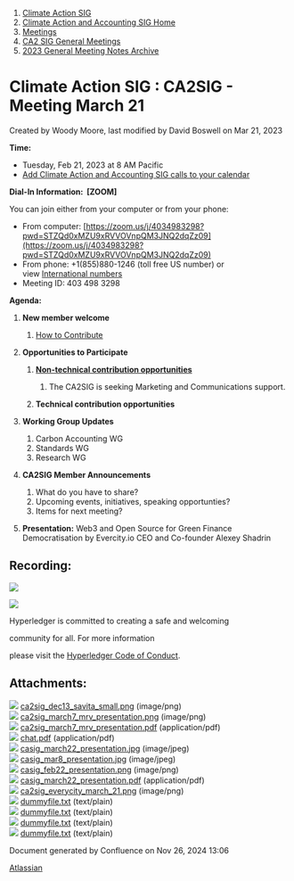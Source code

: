 1. [Climate Action SIG](index.html)
2. [Climate Action and Accounting SIG Home](Climate-Action-and-Accounting-SIG-Home_19005445.html)
3. [Meetings](Meetings_19005583.html)
4. [CA2 SIG General Meetings](CA2-SIG-General-Meetings_19006785.html)
5. [2023 General Meeting Notes Archive](2023-General-Meeting-Notes-Archive_19009928.html)

# Climate Action SIG : CA2SIG - Meeting March 21

Created by Woody Moore, last modified by David Boswell on Mar 21, 2023

**Time:**

- Tuesday, Feb 21, 2023 at 8 AM Pacific
- [Add Climate Action and Accounting SIG calls to your calendar](https://lists.hyperledger.org/g/climate-sig/ics/invite.ics?repeatid=24572)

**Dial-In Information:  \[ZOOM]**

You can join either from your computer or from your phone:

- From computer: [https://zoom.us/j/4034983298?pwd=STZQd0xMZU9xRVVOVnpQM3JNQ2dqZz09](https://zoom.us/j/4034983298?pwd=STZQd0xMZU9xRVVOVnpQM3JNQ2dqZz09)
- From phone: +1(855)880-1246 (toll free US number) or view [International numbers](https://zoom.us/u/bAaJoyznp)
- Meeting ID: 403 498 3298

**Agenda:**

1. **New member welcome**
   
   1. [How to Contribute](How-to-Contribute_19006806.html)
2. **Opportunities to Participate**
   
   1. **[Non-technical contribution opportunities](https://lf-hyperledger.atlassian.net/wiki/display/CASIG/Non-technical+Contribution+Opportunities)**
      
      1. The CA2SIG is seeking Marketing and Communications support.
   2. **Technical contribution opportunities**
3. **Working Group Updates**
   
   1. Carbon Accounting WG
   2. Standards WG
   3. Research WG
4. **CA2SIG Member Announcements**
   
   1. What do you have to share?
   2. Upcoming events, initiatives, speaking opportunties?
   3. Items for next meeting?
5. **Presentation:** Web3 and Open Source for Green Finance Democratisation by Evercity.io CEO and Co-founder Alexey Shadrin

## **Recording:**

![](https://wiki.hyperledger.org/download/attachments/29034696/Antitrustnotice.png?version=1&modificationDate=1581695654000&api=v2)

![](https://wiki.hyperledger.org/download/attachments/2392771/welcome.png?version=2&modificationDate=1572450107000&api=v2)

Hyperledger is committed to creating a safe and welcoming

community for all. For more information

please visit the [Hyperledger Code of Conduct](https://lf-hyperledger.atlassian.net/wiki/spaces/HYP/pages/19595281/Hyperledger+Code+of+Conduct).

## Attachments:

![](images/icons/bullet_blue.gif) [ca2sig\_dec13\_savita\_small.png](attachments/19010037/19010046.png) (image/png)  
![](images/icons/bullet_blue.gif) [ca2sig\_march7\_mrv\_presentation.png](attachments/19010037/19010038.png) (image/png)  
![](images/icons/bullet_blue.gif) [ca2sig\_march7\_mrv\_presentation.pdf](attachments/19010037/19010039.pdf) (application/pdf)  
![](images/icons/bullet_blue.gif) [chat.pdf](attachments/19010037/19010041.pdf) (application/pdf)  
![](images/icons/bullet_blue.gif) [casig\_march22\_presentation.jpg](attachments/19010037/19010042.jpg) (image/jpeg)  
![](images/icons/bullet_blue.gif) [casig\_mar8\_presentation.jpg](attachments/19010037/19010043.jpg) (image/jpeg)  
![](images/icons/bullet_blue.gif) [casig\_feb22\_presentation.png](attachments/19010037/19010044.png) (image/png)  
![](images/icons/bullet_blue.gif) [casig\_march22\_presentation.pdf](attachments/19010037/19010048.pdf) (application/pdf)  
![](images/icons/bullet_blue.gif) [ca2sig\_everycity\_march\_21.png](attachments/19010037/19010132.png) (image/png)  
![](images/icons/bullet_blue.gif) [dummyfile.txt](attachments/19010037/19010049.txt) (text/plain)  
![](images/icons/bullet_blue.gif) [dummyfile.txt](attachments/19010037/19010040.txt) (text/plain)  
![](images/icons/bullet_blue.gif) [dummyfile.txt](attachments/19010037/19010045.txt) (text/plain)  
![](images/icons/bullet_blue.gif) [dummyfile.txt](attachments/19010037/19010047.txt) (text/plain)

Document generated by Confluence on Nov 26, 2024 13:06

[Atlassian](http://www.atlassian.com/)
